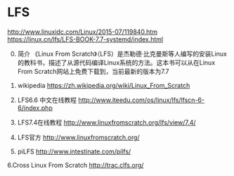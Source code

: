# LFS
http://www.linuxidc.com/Linux/2015-07/119840.htm  
https://linux.cn/lfs/LFS-BOOK-7.7-systemd/index.html  

0. 简介
《Linux From Scratch》（LFS）是杰勒德·比克曼斯等人编写的安装Linux的教科书，描述了从源代码编译Linux系统的方法。这本书可以从在Linux From Scratch网站上免费下载到，当前最新的版本为7.7

1. wikipedia
https://zh.wikipedia.org/wiki/Linux_From_Scratch

2. LFS6.6 中文在线教程
http://www.iteedu.com/os/linux/lfs/lfscn-6-6/index.php

3. LFS7.4在线教程
http://www.linuxfromscratch.org/lfs/view/7.4/

4. LFS官方
http://www.linuxfromscratch.org/

5. piLFS
http://www.intestinate.com/pilfs/

6.Cross Linux From Scratch
http://trac.clfs.org/
